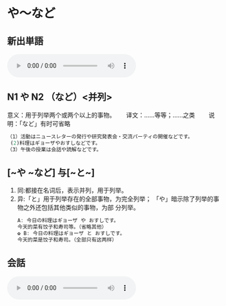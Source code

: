 # や～など

## 新出単語
<vue-plyr>
  <audio controls crossorigin playsinline autoplay loop>
    <source src="../audio/3-3-たんご.mp3" type="audio/mp3" />
  </audio>
 </vue-plyr>

## N1 や N2 （など）<并列>

意义：用于列举两个或两个以上的事物。　　
译文：……等等；……之类　　
说明：「など」有时可省略

```ts
（1）活動はニュースレターの発行や研究発表会・交流パーティの開催などです。
 (2)料理はギョーザやおすしなどです。
（3）午後の授業は会話や読解などです。
```

## [~や ~など] 与[~と~]

1. 同:都接在名词后，表示并列，用于列举。
2. 异:「と」用于列举存在的全部事物，为完全列举；
   「や」暗示除了列举的事物之外还包括其他类似的事物，为部
   分列举。
   ```ts
   A: 今日の料理はギョーザ や おすしです。
   今天的菜有饺子和寿司等。（省略其他）
   ✿ B: 今日の料理はギョーザ と おすしです。
   今天的菜是饺子和寿司。（全部只有这两样）
   ```

## 会話
<vue-plyr>
  <audio controls crossorigin playsinline autoplay loop>
    <source src="../audio/3-3-かいわ.mp3" type="audio/mp3" />
  </audio>
 </vue-plyr>